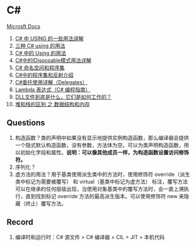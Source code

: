 # C# 

[Microsft Docs](https://docs.microsoft.com/zh-cn/dotnet/csharp/)

1. [C# 中 USING 的一些用法讲解](http://shunji.wang/608.html)
2. [三种 C# using 的用法](https://developer.51cto.com/art/200908/147158.htm)
3. [C# 中的 Using 的用法](https://www.cnblogs.com/Pzhenzhen/p/8528587.html)
4. [C#中的IDisposable模式用法详解](https://www.jb51.net/article/54899.htm)
5. [C# 命名空间和程序集](https://www.cnblogs.com/GreenLeaves/p/7922590.html)
6. [C#中的程序集和反射介绍](https://www.xp.cn/b.php/70034.html)
7. [C#委托使用详解（Delegates）](https://www.cnblogs.com/liuhaorain/p/3911845.html)
8. [Lambda 表达式（C# 编程指南）](https://docs.microsoft.com/zh-cn/dotnet/csharp/programming-guide/statements-expressions-operators/lambda-expressions)
9. [DLL文件到底是什么，它们是如何工作的？](https://cloud.tencent.com/developer/ask/69913)
10. [堆和栈的区别 之 数据结构和内存](http://www.cleey.com/blog/single/id/776.html)

## Questions

1. 构造函数？类的声明中如果没有显示地提供实例构造函数，那么编译器会提供一个隐式默认构造函数，没有参数，方法体为空。可以为类声明构造函数，用以初始化字段和属性。**说明：可以像其他成员一样，为构造函数设置访问修饰符。**
2. 序列化？
3. 虚方法的用法？用于基类使用派生类中的方法时，使用修饰符 override（派生类中标记为需要被覆写） 和 virtual（基类中标记为虚方法） 标注，覆写方法可以在继承的任何层级出现，当使用对象基类中的覆写方法时，会一直上溯执行，直到找到标记 override 方法的最高派生版本。可以使用修饰符 new 来隐藏（终止）覆写方法。

## Record 

1. 编译时和运行时：C# 源文件 > C# 编译器 > CIL > JIT > 本机代码 
